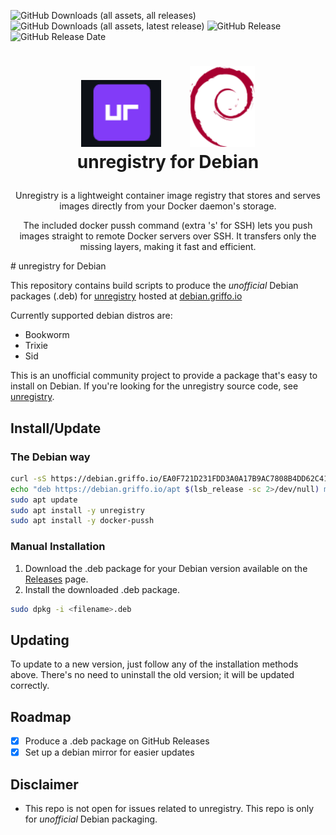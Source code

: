 ![GitHub Downloads (all assets, all releases)](https://img.shields.io/github/downloads/dariogriffo/unregistry-debian/total)
![GitHub Downloads (all assets, latest release)](https://img.shields.io/github/downloads/dariogriffo/unregistry-debian/latest/total)
![GitHub Release](https://img.shields.io/github/v/release/dariogriffo/unregistry-debian)
![GitHub Release Date](https://img.shields.io/github/release-date/dariogriffo/unregistry-debian)

<h1>
   <p align="center">
     <a href="https://unregistry.org/"><img src="https://github.com/dariogriffo/unregistry-debian/blob/main/unregistry-logo.png" alt="unregistry Logo" width="128" style="margin-right: 20px"></a>
     <a href="https://www.debian.org/"><img src="https://github.com/dariogriffo/unregistry-debian/blob/main/debian-logo.png" alt="Debian Logo" width="104" style="margin-left: 20px"></a>
     <br>unregistry for Debian
   </p>
</h1>
<p align="center">
 Unregistry is a lightweight container image registry that stores and serves images directly from your Docker daemon's storage.
</p>
<p align="center">
The included docker pussh command (extra 's' for SSH) lets you push images straight to remote Docker servers over SSH. It transfers only the missing layers, making it fast and efficient.
</p>
# unregistry for Debian

This repository contains build scripts to produce the _unofficial_ Debian packages
(.deb) for [unregistry](https://github.com/psviderski/unregistry/) hosted at [debian.griffo.io](https://debian.griffo.io)

Currently supported debian distros are:
- Bookworm
- Trixie
- Sid

This is an unofficial community project to provide a package that's easy to
install on Debian. If you're looking for the unregistry source code, see
[unregistry](https://github.com/psviderski/unregistry/).

## Install/Update

### The Debian way

```sh
curl -sS https://debian.griffo.io/EA0F721D231FDD3A0A17B9AC7808B4DD62C41256.asc | gpg --dearmor --yes -o /etc/apt/trusted.gpg.d/debian.griffo.io.gpg
echo "deb https://debian.griffo.io/apt $(lsb_release -sc 2>/dev/null) main" | sudo tee /etc/apt/sources.list.d/debian.griffo.io.list
sudo apt update
sudo apt install -y unregistry
sudo apt install -y docker-pussh
```

### Manual Installation

1. Download the .deb package for your Debian version available on
   the [Releases](https://github.com/dariogriffo/unregistry-debian/releases) page.
2. Install the downloaded .deb package.

```sh
sudo dpkg -i <filename>.deb
```
## Updating

To update to a new version, just follow any of the installation methods above. There's no need to uninstall the old version; it will be updated correctly.

## Roadmap

- [x] Produce a .deb package on GitHub Releases
- [x] Set up a debian mirror for easier updates

## Disclaimer

- This repo is not open for issues related to unregistry. This repo is only for _unofficial_ Debian packaging.
